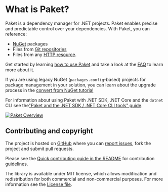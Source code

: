 # What is Paket?

Paket is a dependency manager for .NET projects. Paket enables precise and predictable control over your dependencies. With Paket, you can reference:

* [NuGet](https://www.nuget.org/) packages
* Files from [Git repositories](git-dependencies.html)
* Files from any [HTTP resource](http-dependencies.html).

Get started by learning [how to use Paket](learn-how-to-use-paket.html) and take a look at the [FAQ](faq.html) to learn more about it.

If you are using legacy NuGet (`packages.config`-based) projects for package management in your solution, you can learn about the upgrade process in the [convert from NuGet tutorial](convert-from-nuget-tutorial.html)

For information about using Paket with .NET SDK, .NET Core and the `dotnet` CLI see the["Paket and the .NET SDK / .NET Core CLI tools" guide](paket-and-dotnet-cli.html).

[![Paket Overview](img/paket-overview.png)](img/paket-overview.png)

## Contributing and copyright

The project is hosted on [GitHub][gh] where you can [report issues][issues],
fork the project and submit pull requests.

Please see the [Quick contributing guide in the README][readme] for contribution
guidelines.

The library is available under MIT license, which allows modification and
redistribution for both commercial and non-commercial purposes. For more
information see the [License file][license].

  [content]: https://github.com/fsprojects/Paket/tree/master/docs/content
  [gh]: https://github.com/fsprojects/Paket
  [issues]: https://github.com/fsprojects/Paket/issues
  [readme]: https://github.com/fsprojects/Paket/blob/master/README.md
  [license]: license.html
